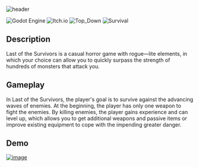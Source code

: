 
![header](https://github.com/imitatehappiness/GDLastOfTheSurvivors/assets/79199956/25be2e2a-028d-402a-a16f-7e3a310835fd)


![Godot Engine](https://img.shields.io/badge/GODOT-094047.svg?style=for-the-badge&logo=godot-engine&Color=EEE&logoColor=EEE)
![Itch.io](https://img.shields.io/badge/Itch.IO-094047.svg?style=for-the-badge&logo=Itch.io&logoColor=white&Color=EEE)
![Top_Down](https://img.shields.io/badge/Top_Down-094047?style=for-the-badge&logo=GitHub-Sponsors&logoColor=EEE&Color=EEE)
![Survival](https://img.shields.io/badge/Survival-094047?style=for-the-badge&logo=GitHub-Sponsors&logoColor=EEE&Color=EEE)
## Description
Last of the Survivors is a casual horror game with rogue—lite elements, in which your choice can allow you to quickly surpass the strength of hundreds of monsters that attack you.

## Gameplay

In Last of the Survivors, the player's goal is to survive against the advancing waves of enemies. At the beginning, the player has only one weapon to fight the enemies. By killing enemies, the player gains experience and can level up, which allows you to get additional weapons and passive items or improve existing equipment to cope with the impending greater danger.


<!--
<details>
  <summary>Abilities</summary>
  <ul>
    <li> [x] Splash <br> <img src="https://github.com/imitatehappiness/GDLastOfTheSurvivors/assets/79199956/a3315256-cefe-41c1-92aa-6dbd6853fa5d" alt=""> </li>
    <li> [x] Ice Spear <br> <img src="https://github.com/imitatehappiness/GDLastOfTheSurvivors/assets/79199956/0c847b4c-a805-489d-8979-1d3b7e7b615c" alt=""> </li>
    <li> [x] Aura Water <br> <img src="https://github.com/imitatehappiness/GDLastOfTheSurvivors/assets/79199956/5f0cc1ad-9118-4f9a-b271-7d04cab52a41" alt=""> </li>
    <li> [x] Tornado <br> <img src="https://github.com/imitatehappiness/GDLastOfTheSurvivors/assets/79199956/97b4a892-d24b-49b1-a144-f916924f7670" alt=""> </li>
    <li> [x] Sticky Bullet <br> <img src="https://github.com/imitatehappiness/GDLastOfTheSurvivors/assets/79199956/4bc6e0dc-0c04-4da2-98c6-91cb3e9ed5c4" alt=""> </li>
    <li> [x] Skipjack <br> <img src="https://github.com/imitatehappiness/GDLastOfTheSurvivors/assets/79199956/c399fa8f-a9aa-4795-ae97-4d264098304b" alt=""> </li>
    <li> [x] Boomerang <br> <img src="https://github.com/imitatehappiness/GDLastOfTheSurvivors/assets/79199956/ccc5aee7-4091-4a1a-a722-d6ffaee485eb" alt=""> </li>
    <li> [x] Trap <br> <img src="https://github.com/imitatehappiness/GDLastOfTheSurvivors/assets/79199956/803bc3f5-743e-4603-93ed-b8f0fb931e7a" alt=""> </li>
    ![top-down](https://img.shields.io/badge/top_down-0f0f0f?&style=for-the-badge&logo=&logoColor=white)
    ![survival](https://img.shields.io/badge/survival-0f0f0f?&style=for-the-badge&logo=&logoColor=white)
  </ul>
</details>


<details>
  <summary>Enemy</summary>
  
  <ul>
    <li> [x] Blue Slime</li>
    <li> [x] Blue Slime Strong</li>
    <li> [x] Green Slime</li>
    <li> [x] Arcane Archer</li>
    <li> [x] Bringer Of Death</li>
    <li> [x] Night Borne</li>
    <li> [ ] Green Slime Strong</li>
    <li> [ ] Red Slime</li>
    <li> [ ] Red Slime Strong</li>
    <li> [ ] Golem</li>
    <li> [ ] Armored Golem</li>
  </ul>
</details>

<details>
  <summary>Upgrades</summary>
  <ul>
    <li> [x] Splash  </li>
    <li> [x] Ice Spear</li>
    <li> [x] Aura Water</li>
    <li> [x] Tornado</li>
    <li> [x] Sticky Bullet</li>
    <li> [x] Skipjack</li>
    <li> [x] Boomerang</li>
    <li> [x] Trap</li>
    <li> [x] Armor</li>
    <li> [x] Speed</li>
    <li> [x] Tome</li>
    <li> [x] Scroll</li>
    <li> [x] Ring</li>
    <li> [x] Grab area</li>
    <li> [x] Exp multiplier</li>
    <li> [x] Food</li>
  </ul>
</details>

<details>
  <summary>Store item</summary>
  
  <ul>
    <li> [x] Health</li>
    <li> [x] Shiled</li>
    <li> [x] Speed</li>
    <li> [x] Double splash</li>
    <li> [x] Respawn</li>
  </ul>
</details>
-->


## Demo
<a href="https://imitatehappiness.itch.io/last-of-the-survivors">
  <img src="https://github.com/imitatehappiness/GDLastOfTheSurvivors/assets/79199956/68036dbb-dff8-4754-b10c-2ea11307b884" alt="image">
</a>

<!--
## Preview
https://github.com/imitatehappiness/GDLastOfTheSurvivors/assets/79199956/af0596c3-a472-421a-a13e-8685aa458dbd
-->
